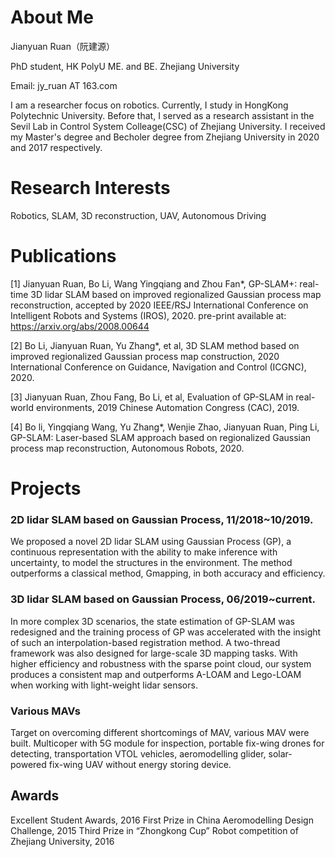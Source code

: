 # About Me
Jianyuan Ruan（阮建源）

PhD student, HK PolyU
ME. and BE. Zhejiang University

Email: jy_ruan AT 163.com

I am a researcher focus on robotics. Currently, I study in HongKong Polytechnic University. Before that, I served as a research assistant in the Sevil Lab in Control System Colleage(CSC) of Zhejiang University. I received my Master's degree and Becholer degree from Zhejiang University in 2020 and 2017 respectively. 

# Research Interests
Robotics, SLAM, 3D reconstruction, UAV, Autonomous Driving

# Publications
[1] Jianyuan Ruan, Bo Li, Wang Yingqiang and Zhou Fan*, GP-SLAM+: real-time 3D lidar SLAM based on improved regionalized Gaussian process map reconstruction, accepted by 2020 IEEE/RSJ International Conference on Intelligent Robots and Systems (IROS), 2020. pre-print available at: https://arxiv.org/abs/2008.00644

[2] Bo Li, Jianyuan Ruan, Yu Zhang*, et al, 3D SLAM method based on improved regionalized Gaussian process map construction, 2020 International Conference on Guidance, Navigation and Control (ICGNC), 2020.

[3] Jianyuan Ruan, Zhou Fang, Bo Li, et al, Evaluation of GP-SLAM in real-world environments, 2019 Chinese Automation Congress (CAC), 2019.

[4] Bo li, Yingqiang Wang, Yu Zhang*, Wenjie Zhao, Jianyuan Ruan, Ping Li, GP-SLAM: Laser-based SLAM approach based on regionalized Gaussian process map reconstruction, Autonomous Robots, 2020.

# Projects
### 2D lidar SLAM based on Gaussian Process, 11/2018~10/2019. 
We proposed a novel 2D lidar SLAM using Gaussian Process (GP), a continuous representation with the ability to make inference with uncertainty, to model the structures in the environment. The method outperforms a classical method, Gmapping, in both accuracy and efficiency.

### 3D lidar SLAM based on Gaussian Process, 06/2019~current.
In more complex 3D scenarios, the state estimation of GP-SLAM was redesigned and the training process of GP was accelerated with the insight of such an interpolation-based registration method. A two-thread framework was also designed for large-scale 3D mapping tasks. With higher efficiency and robustness with the sparse point cloud, our system produces a consistent map and outperforms A-LOAM and Lego-LOAM when working with light-weight lidar sensors.

### Various MAVs 
Target on overcoming different shortcomings of MAV, various MAV were built. Multicoper with 5G module for inspection, portable fix-wing drones for detecting, transportation VTOL vehicles, aeromodelling glider, solar-powered fix-wing UAV without energy storing device. 


## Awards
Excellent Student Awards, 2016
First Prize in China Aeromodelling Design Challenge, 2015
Third Prize in “Zhongkong Cup” Robot competition of Zhejiang University, 2016
